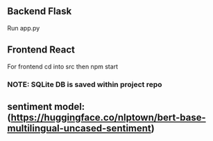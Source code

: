 ## Backend Flask

Run app.py

## Frontend React

For frontend cd into src then npm start

### NOTE: SQLite DB is saved within project repo

## sentiment model: (https://huggingface.co/nlptown/bert-base-multilingual-uncased-sentiment)
